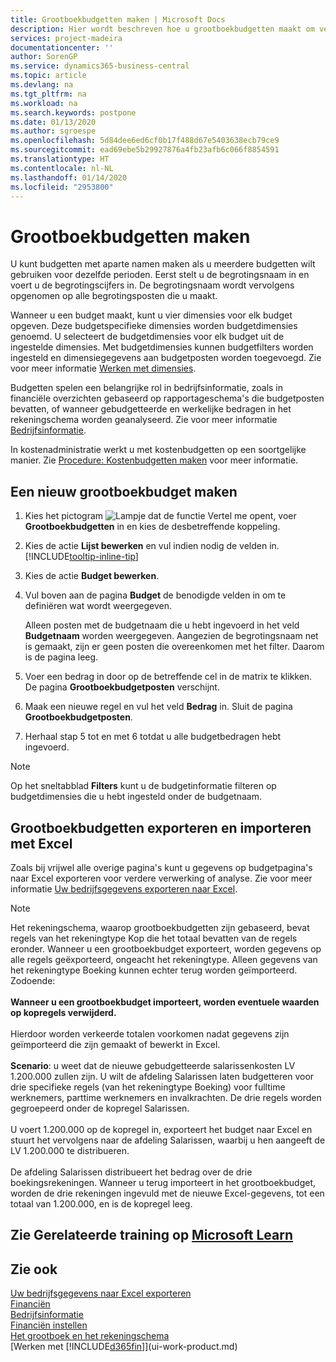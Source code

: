 ```yaml
---
title: Grootboekbudgetten maken | Microsoft Docs
description: Hier wordt beschreven hoe u grootboekbudgetten maakt om verschillende financiële activiteiten te prognosticeren en dimensies toewijst voor bedrijfsinformatiedoeleinden.
services: project-madeira
documentationcenter: ''
author: SorenGP
ms.service: dynamics365-business-central
ms.topic: article
ms.devlang: na
ms.tgt_pltfrm: na
ms.workload: na
ms.search.keywords: postpone
ms.date: 01/13/2020
ms.author: sgroespe
ms.openlocfilehash: 5d84dee6ed6cf0b17f488d67e5403638ecb79ce9
ms.sourcegitcommit: ead69ebe5b29927876a4fb23afb6c066f8854591
ms.translationtype: HT
ms.contentlocale: nl-NL
ms.lasthandoff: 01/14/2020
ms.locfileid: "2953800"
---
```

# <a name="create-gl-budgets"></a>Grootboekbudgetten maken
U kunt budgetten met aparte namen maken als u meerdere budgetten wilt gebruiken voor dezelfde perioden. Eerst stelt u de begrotingsnaam in en voert u de begrotingscijfers in. De begrotingsnaam wordt vervolgens opgenomen op alle begrotingsposten die u maakt.  

Wanneer u een budget maakt, kunt u vier dimensies voor elk budget opgeven. Deze budgetspecifieke dimensies worden budgetdimensies genoemd. U selecteert de budgetdimensies voor elk budget uit de ingestelde dimensies. Met budgetdimensies kunnen budgetfilters worden ingesteld en dimensiegegevens aan budgetposten worden toegevoegd. Zie voor meer informatie [Werken met dimensies](finance-dimensions.md).

Budgetten spelen een belangrijke rol in bedrijfsinformatie, zoals in financiële overzichten gebaseerd op rapportageschema's die budgetposten bevatten, of wanneer gebudgetteerde en werkelijke bedragen in het rekeningschema worden geanalyseerd. Zie voor meer informatie [Bedrijfsinformatie](bi.md).

In kostenadministratie werkt u met kostenbudgetten op een soortgelijke manier. Zie [Procedure: Kostenbudgetten maken](finance-create-cost-budgets.md) voor meer informatie.    

## <a name="to-create-a-new-gl-budget"></a>Een nieuw grootboekbudget maken  
1. Kies het pictogram ![Lampje dat de functie Vertel me opent](media/ui-search/search_small.png "Vertel me wat u wilt doen"), voer **Grootboekbudgetten** in en kies de desbetreffende koppeling.  
2. Kies de actie **Lijst bewerken** en vul indien nodig de velden in. [!INCLUDE[tooltip-inline-tip](includes/tooltip-inline-tip_md.md)]  
3. Kies de actie **Budget bewerken**.
4. Vul boven aan de pagina **Budget** de benodigde velden in om te definiëren wat wordt weergegeven.  

    Alleen posten met de budgetnaam die u hebt ingevoerd in het veld **Budgetnaam** worden weergegeven. Aangezien de begrotingsnaam net is gemaakt, zijn er geen posten die overeenkomen met het filter. Daarom is de pagina leeg.  
5. Voer een bedrag in door op de betreffende cel in de matrix te klikken. De pagina **Grootboekbudgetposten** verschijnt.  
6. Maak een nieuwe regel en vul het veld **Bedrag** in. Sluit de pagina **Grootboekbudgetposten**.  
7. Herhaal stap 5 tot en met 6 totdat u alle budgetbedragen hebt ingevoerd.  

> [!NOTE]  
>  Op het sneltabblad **Filters** kunt u de budgetinformatie filteren op budgetdimensies die u hebt ingesteld onder de budgetnaam.

## <a name="exporting-and-importing-gl-budgets-with-excel"></a>Grootboekbudgetten exporteren en importeren met Excel
Zoals bij vrijwel alle overige pagina's kunt u gegevens op budgetpagina's naar Excel exporteren voor verdere verwerking of analyse. Zie voor meer informatie [Uw bedrijfsgegevens exporteren naar Excel](about-export-data.md).

> [!NOTE]
> Het rekeningschema, waarop grootboekbudgetten zijn gebaseerd, bevat regels van het rekeningtype Kop die het totaal bevatten van de regels eronder. Wanneer u een grootboekbudget exporteert, worden gegevens op alle regels geëxporteerd, ongeacht het rekeningtype. Alleen gegevens van het rekeningtype Boeking kunnen echter terug worden geïmporteerd. Zodoende: <br /><br /> **Wanneer u een grootboekbudget importeert, worden eventuele waarden op kopregels verwijderd.** <br /><br /> Hierdoor worden verkeerde totalen voorkomen nadat gegevens zijn geïmporteerd die zijn gemaakt of bewerkt in Excel.<br /><br /> **Scenario**: u weet dat de nieuwe gebudgetteerde salarissenkosten LV 1.200.000 zullen zijn. U wilt de afdeling Salarissen laten budgetteren voor drie specifieke regels (van het rekeningtype Boeking) voor fulltime werknemers, parttime werknemers en invalkrachten. De drie regels worden gegroepeerd onder de kopregel Salarissen.<br /><br />U voert 1.200.000 op de kopregel in, exporteert het budget naar Excel en stuurt het vervolgens naar de afdeling Salarissen, waarbij u hen aangeeft de LV 1.200.000 te distribueren.<br /><br /> De afdeling Salarissen distribueert het bedrag over de drie boekingsrekeningen. Wanneer u terug importeert in het grootboekbudget, worden de drie rekeningen ingevuld met de nieuwe Excel-gegevens, tot een totaal van 1.200.000, en is de kopregel leeg.

## <a name="see-related-training-at-microsoft-learnlearnmodulesbudgets-exchange-rates-dynamics-365-business-centralindex"></a>Zie Gerelateerde training op [Microsoft Learn](/learn/modules/budgets-exchange-rates-dynamics-365-business-central/index)

## <a name="see-also"></a>Zie ook
[Uw bedrijfsgegevens naar Excel exporteren](about-export-data.md)  
[Financiën](finance.md)  
[Bedrijfsinformatie](bi.md)  
[Financiën instellen](finance-setup-finance.md)  
[Het grootboek en het rekeningschema](finance-general-ledger.md)  
[Werken met [!INCLUDE[d365fin](includes/d365fin_md.md)]](ui-work-product.md)  
